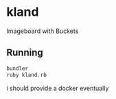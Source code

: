 # kland
Imageboard with Buckets

## Running
```sh
bundler
ruby kland.rb
```

i should provide a docker eventually
